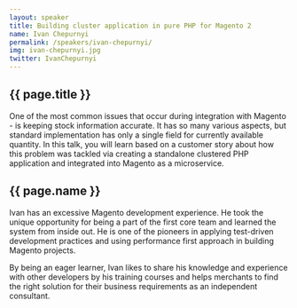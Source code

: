 ```yaml
---
layout: speaker
title: Building cluster application in pure PHP for Magento 2
name: Ivan Chepurnyi
permalink: /speakers/ivan-chepurnyi/
img: ivan-chepurnyi.jpg
twitter: IvanChepurnyi
---
```


## {{ page.title }}
One of the most common issues that occur during integration with Magento - is keeping stock information accurate. It has 
so many various aspects, but standard implementation has only a single field for currently available quantity. In this 
talk, you will learn based on a customer story about how this problem was tackled via creating a standalone clustered 
PHP application and integrated into Magento as a microservice.

## {{ page.name }}
Ivan has an excessive Magento development experience. He took the unique opportunity for being a part of the first core 
team and learned the system from inside out. He is one of the pioneers in applying test-driven development practices and 
using performance first approach in building Magento projects.

By being an eager learner, Ivan likes to share his knowledge and experience with other developers by his training 
courses and helps merchants to find the right solution for their business requirements as an independent consultant.
